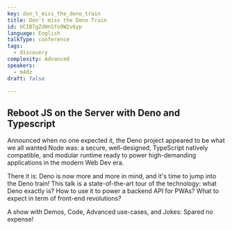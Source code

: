 ```yaml
---
key: don_t_miss_the_deno_train
title: Don't miss the Deno Train
id: UCIBTgZdHnSfo9W2v6yp
language: English
talkType: conference
tags:
  - discovery
complexity: Advanced
speakers:
  - m4dz
draft: false

---
```


## Reboot JS on the Server with Deno and Typescript

Announced when no one expected it, the Deno project appeared to be what we all wanted Node was: a secure, well-designed, TypeScript natively compatible, and modular runtime ready to power high-demanding applications in the modern Web Dev era.

There it is: Deno is now more and more in mind, and it's time to jump into the Deno train! This talk is a state-of-the-art tour of the technology: what Deno exactly is? How to use it to power a backend API for PWAs? What to expect in term of front-end revolutions?

A show with Demos, Code, Advanced use-cases, and Jokes: Spared no expense!
